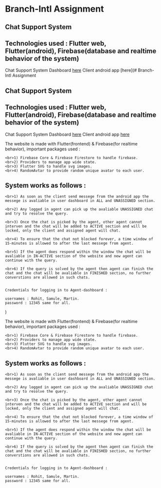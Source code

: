# Branch-Intl Assignment

## Chat Support System

## Technologies used : Flutter web, Flutter(android), Firebase(database and realtime behavior of the system)

Chat Support System Dashboard [here](https://letstalk-4bd39.web.app)
Client android app [here](# Branch-Intl Assignment

## Chat Support System

## Technologies used : Flutter web, Flutter(android), Firebase(database and realtime behavior of the system)

Chat Support System Dashboard [here](https://letstalk-4bd39.web.app)
Client android app [here](https://drive.google.com/file/d/14xVR2WcD3l--JMaodmXUVRyCG_hxu8Hi/view?usp=sharing)

The website is made with Flutter(frontend) & Firebase(for realtime behavior), important packages used :

    <br>1) Firebase Core & Firebase Firestore to handle firebase.
    <br>2) Providers to manage app wide state.
    <br>3) Flutter SVG to handle svg images.
    <br>4) RandomAvtar to provide random unique avatar to each user.

## System works as follows :

    <br>1) As soon as the client send messege from the android app the messege is avaliable in user dashboard in ALL and UNASSIGNED section.

    <br>2) Any logged in agent can pick up the avaliable UNASSIGNED chat and try to resolve the query.

    <br>3) Once the chat is picked by the agent, other agent cannot interven and the chat will be added to ACTIVE section and will be locked, only the client and assigned agent will chat.

    <br>4) To ensure that the chat not blocked forever, a time window of 15-minutes is allowed to after the last messege from agent.

    <br>5) If the agent does respond within the window the chat will be avaliable in IN-ACTIVE section of the website and new agent can continue with the query.

    <br>6) If the query is solved by the agent then agent can finish the chat and the chat will be avaliable in FINISHED section, no further converstions are allowed in such chats.


    Credentials for logging in to Agent-dashboard :

    usernames : Rohit, Samule, Martin.
    password : 12345 same for all.

)

The website is made with Flutter(frontend) & Firebase(for realtime behavior), important packages used :

    <br>1) Firebase Core & Firebase Firestore to handle firebase.
    <br>2) Providers to manage app wide state.
    <br>3) Flutter SVG to handle svg images.
    <br>4) RandomAvtar to provide random unique avatar to each user.

## System works as follows :

    <br>1) As soon as the client send messege from the android app the messege is avaliable in user dashboard in ALL and UNASSIGNED section.

    <br>2) Any logged in agent can pick up the avaliable UNASSIGNED chat and try to resolve the query.

    <br>3) Once the chat is picked by the agent, other agent cannot interven and the chat will be added to ACTIVE section and will be locked, only the client and assigned agent will chat.

    <br>4) To ensure that the chat not blocked forever, a time window of 15-minutes is allowed to after the last messege from agent.

    <br>5) If the agent does respond within the window the chat will be avaliable in IN-ACTIVE section of the website and new agent can continue with the query.

    <br>6) If the query is solved by the agent then agent can finish the chat and the chat will be avaliable in FINISHED section, no further converstions are allowed in such chats.


    Credentials for logging in to Agent-dashboard :

    usernames : Rohit, Samule, Martin.
    password : 12345 same for all.
